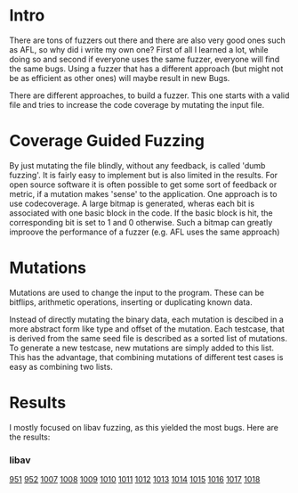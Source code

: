 # Intro

There are tons of fuzzers out there and there are also very good ones such as AFL, so why did i write my own one?
First of all I learned a lot, while doing so and second if everyone uses the same fuzzer, everyone will find the same bugs.
Using a fuzzer that has a different approach (but might not be as efficient as other ones) will maybe result in new Bugs.

There are different approaches, to build a fuzzer.
This one starts with a valid file and tries to increase the code coverage by mutating the input file.

# Coverage Guided Fuzzing

By just mutating the file blindly, without any feedback, is called 'dumb fuzzing'.
It is fairly easy to implement but is also limited in the results.
For open source software it is often possible to get some sort of feedback or metric, if a mutation makes 'sense' to the application.
One approach is to use codecoverage.
A large bitmap is generated, wheras each bit is associated with one basic block in the code.
If the basic block is hit, the corresponding bit is set to 1 and 0 otherwise.
Such a bitmap can greatly improove the performance of a fuzzer (e.g. AFL uses the same approach)

# Mutations
Mutations are used to change the input to the program.
These can be bitflips, arithmetic operations, inserting or duplicating known data.

Instead of directly mutating the binary data, each mutation is descibed in a more abstract form like type and offset of the mutation.
Each testcase, that is derived from the same seed file is described as a sorted list of mutations.
To generate a new testcase, new mutations are simply added to this list.
This has the advantage, that combining mutations of different test cases is easy as combining two lists.

# Results

I mostly focused on libav fuzzing, as this yielded the most bugs.
Here are the results:

### libav
[951](https://bugzilla.libav.org/show_bug.cgi?id=951)
[952](https://bugzilla.libav.org/show_bug.cgi?id=952)
[1007](https://bugzilla.libav.org/show_bug.cgi?id=1007)
[1008](https://bugzilla.libav.org/show_bug.cgi?id=1008)
[1009](https://bugzilla.libav.org/show_bug.cgi?id=1009)
[1010](https://bugzilla.libav.org/show_bug.cgi?id=1010)
[1011](https://bugzilla.libav.org/show_bug.cgi?id=1011)
[1012](https://bugzilla.libav.org/show_bug.cgi?id=1012)
[1013](https://bugzilla.libav.org/show_bug.cgi?id=1013)
[1014](https://bugzilla.libav.org/show_bug.cgi?id=1014)
[1015](https://bugzilla.libav.org/show_bug.cgi?id=1015)
[1016](https://bugzilla.libav.org/show_bug.cgi?id=1016)
[1017](https://bugzilla.libav.org/show_bug.cgi?id=1017)
[1018](https://bugzilla.libav.org/show_bug.cgi?id=1018)

